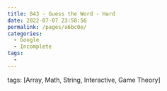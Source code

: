 ```yaml
---
title: 843 - Guess the Word - Hard
date: 2022-07-07 23:58:56
permalink: /pages/a6bc0e/
categories:
  - Google
  - Incomplete
tags:
  - 
---
```

tags: [Array, Math, String, Interactive, Game Theory]